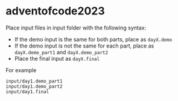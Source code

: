 # adventofcode2023

Place input files in input folder with the following syntax:
 - If the demo input is the same for both parts, place as `dayX.demo`
 - If the demo input is not the same for each part, place as `dayX.demo_part1` and `dayX.demo_part2`
 - Place the final input as `dayX.final`

For example
```
input/day1.demo_part1
input/day1.demo_part2
input/day1.final
```